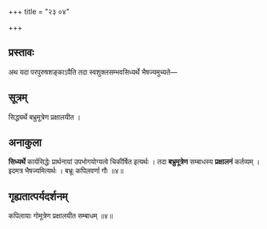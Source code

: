 +++
title = "२३ ०४"

+++
## प्रस्तावः
अथ यदा परपुरुषशङ्काऽपैति तदा स्वशुक्लसम्भवसिध्यर्थे भैषज्यमुच्यते—

## सूत्रम्
सिद्ध्यर्थे बभ्रुमूत्रेण प्रक्षालयीत ।

## अनाकुला
**सिध्यर्थे** कार्यसिद्धेः प्रार्थनायां उपभोगयोग्यत्वे चिकीर्षित इत्यर्थः ।
तदा **बभ्रुमूत्रेण** सम्बाधस्य **प्रक्षालनं** कर्तव्यम् ।
इदमत्र भैषज्यमित्यर्थः ।
बभ्रूः कपिलवर्णा गौः ॥४॥

## गृह्यतात्पर्यदर्शनम्
कपिलायाः गोमूत्रेण प्रक्षालयीत सम्बाधम् ॥४॥
